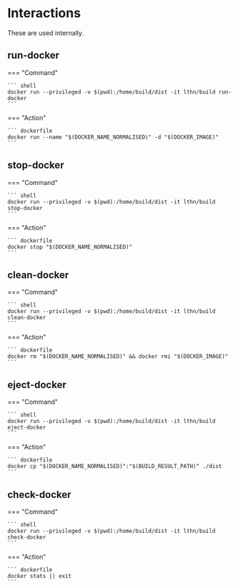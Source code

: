 # Interactions

These are used internally.

## run-docker

=== "Command"

    ``` shell
    docker run --privileged -v $(pwd):/home/build/dist -it lthn/build run-docker
    ```

=== "Action"

    ``` dockerfile
    docker run --name "$(DOCKER_NAME_NORMALISED)" -d "$(DOCKER_IMAGE)"
    ```

## stop-docker

=== "Command"

    ``` shell
    docker run --privileged -v $(pwd):/home/build/dist -it lthn/build stop-docker
    ```

=== "Action"

    ``` dockerfile
    docker stop "$(DOCKER_NAME_NORMALISED)"
    ```

## clean-docker

=== "Command"

    ``` shell
    docker run --privileged -v $(pwd):/home/build/dist -it lthn/build clean-docker
    ```

=== "Action"

    ``` dockerfile
    docker rm "$(DOCKER_NAME_NORMALISED)" && docker rmi "$(DOCKER_IMAGE)"
    ```

## eject-docker


=== "Command"

    ``` shell
    docker run --privileged -v $(pwd):/home/build/dist -it lthn/build eject-docker
    ```

=== "Action"

    ``` dockerfile
    docker cp "$(DOCKER_NAME_NORMALISED)":"$(BUILD_RESULT_PATH)" ./dist
    ```

## check-docker

=== "Command"

    ``` shell
    docker run --privileged -v $(pwd):/home/build/dist -it lthn/build check-docker
    ```

=== "Action"

    ``` dockerfile
    docker stats || exit
    ```